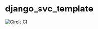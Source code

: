 # django_svc_template


[![Circle CI](https://circleci.com/gh/kylehorn/django_svc_template/tree/master.svg?style=svg)](https://circleci.com/gh/kylehorn/django_svc_template/tree/master)
